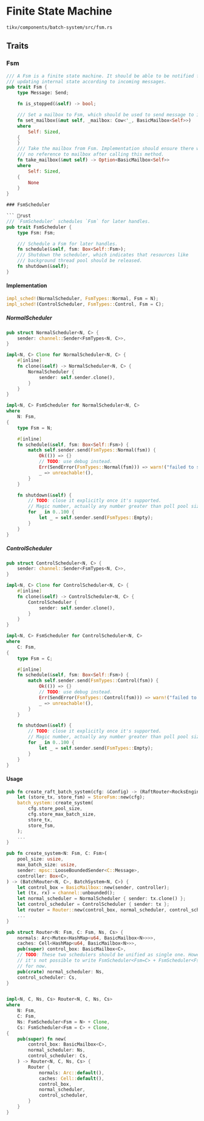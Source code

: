 # Finite State Machine

`tikv/components/batch-system/src/fsm.rs`

## Traits

### Fsm

``` rust
/// A Fsm is a finite state machine. It should be able to be notified for
/// updating internal state according to incoming messages.
pub trait Fsm {
    type Message: Send;

    fn is_stopped(&self) -> bool;

    /// Set a mailbox to Fsm, which should be used to send message to itself.
    fn set_mailbox(&mut self, _mailbox: Cow<'_, BasicMailbox<Self>>)
    where
        Self: Sized,
    {
    }
    /// Take the mailbox from Fsm. Implementation should ensure there will be
    /// no reference to mailbox after calling this method.
    fn take_mailbox(&mut self) -> Option<BasicMailbox<Self>>
    where
        Self: Sized,
    {
        None
    }
}

### FsmScheduler

``` rust
/// `FsmScheduler` schedules `Fsm` for later handles.
pub trait FsmScheduler {
    type Fsm: Fsm;

    /// Schedule a Fsm for later handles.
    fn schedule(&self, fsm: Box<Self::Fsm>);
    /// Shutdown the scheduler, which indicates that resources like
    /// background thread pool should be released.
    fn shutdown(&self);
}
```

#### Implementation

``` rust
impl_sched!(NormalScheduler, FsmTypes::Normal, Fsm = N);
impl_sched!(ControlScheduler, FsmTypes::Control, Fsm = C);
```

##### NormalScheduler

``` rust
pub struct NormalScheduler<N, C> {
    sender: channel::Sender<FsmTypes<N, C>>,
}

impl<N, C> Clone for NormalScheduler<N, C> {
    #[inline]
    fn clone(&self) -> NormalScheduler<N, C> {
        NormalScheduler {
            sender: self.sender.clone(),
        }
    }
}

impl<N, C> FsmScheduler for NormalScheduler<N, C>
where
    N: Fsm,
{
    type Fsm = N;

    #[inline]
    fn schedule(&self, fsm: Box<Self::Fsm>) {
        match self.sender.send(FsmTypes::Normal(fsm)) {
            Ok(()) => {}
            // TODO: use debug instead.
            Err(SendError(FsmTypes::Normal(fsm))) => warn!("failed to schedule fsm {:p}", fsm),
            _ => unreachable!(),
        }
    }

    fn shutdown(&self) {
        // TODO: close it explicitly once it's supported.
        // Magic number, actually any number greater than poll pool size works.
        for _ in 0..100 {
            let _ = self.sender.send(FsmTypes::Empty);
        }
    }
}
```

##### ControlScheduler

``` rust
pub struct ControlScheduler<N, C> {
    sender: channel::Sender<FsmTypes<N, C>>,
}

impl<N, C> Clone for ControlScheduler<N, C> {
    #[inline]
    fn clone(&self) -> ControlScheduler<N, C> {
        ControlScheduler {
            sender: self.sender.clone(),
        }
    }
}

impl<N, C> FsmScheduler for ControlScheduler<N, C>
where
    C: Fsm,
{
    type Fsm = C;

    #[inline]
    fn schedule(&self, fsm: Box<Self::Fsm>) {
        match self.sender.send(FsmTypes::Control(fsm)) {
            Ok(()) => {}
            // TODO: use debug instead.
            Err(SendError(FsmTypes::Control(fsm))) => warn!("failed to schedule fsm {:p}", fsm),
            _ => unreachable!(),
        }
    }

    fn shutdown(&self) {
        // TODO: close it explicitly once it's supported.
        // Magic number, actually any number greater than poll pool size works.
        for _ in 0..100 {
            let _ = self.sender.send(FsmTypes::Empty);
        }
    }
}
```

#### Usage

``` rust
pub fn create_raft_batch_system(cfg: &Config) -> (RaftRouter<RocksEngine>, RaftBatchSystem) {
    let (store_tx, store_fsm) = StoreFsm::new(cfg);
    batch_system::create_system(
        cfg.store_pool_size,
        cfg.store_max_batch_size,
        store_tx,
        store_fsm,
    );
    ...
}

pub fn create_system<N: Fsm, C: Fsm>(
    pool_size: usize,
    max_batch_size: usize,
    sender: mpsc::LooseBoundedSender<C::Message>,
    controller: Box<C>,
) -> (BatchRouter<N, C>, BatchSystem<N, C>) {
    let control_box = BasicMailbox::new(sender, controller);
    let (tx, rx) = channel::unbounded();
    let normal_scheduler = NormalScheduler { sender: tx.clone() };
    let control_scheduler = ControlScheduler { sender: tx };
    let router = Router::new(control_box, normal_scheduler, control_scheduler);
    ...
}

pub struct Router<N: Fsm, C: Fsm, Ns, Cs> {
    normals: Arc<Mutex<HashMap<u64, BasicMailbox<N>>>>,
    caches: Cell<HashMap<u64, BasicMailbox<N>>>,
    pub(super) control_box: BasicMailbox<C>,
    // TODO: These two schedulers should be unified as single one. However
    // it's not possible to write FsmScheduler<Fsm=C> + FsmScheduler<Fsm=N>
    // for now.
    pub(crate) normal_scheduler: Ns,
    control_scheduler: Cs,
}


impl<N, C, Ns, Cs> Router<N, C, Ns, Cs>
where
    N: Fsm,
    C: Fsm,
    Ns: FsmScheduler<Fsm = N> + Clone,
    Cs: FsmScheduler<Fsm = C> + Clone,
{
    pub(super) fn new(
        control_box: BasicMailbox<C>,
        normal_scheduler: Ns,
        control_scheduler: Cs,
    ) -> Router<N, C, Ns, Cs> {
        Router {
            normals: Arc::default(),
            caches: Cell::default(),
            control_box,
            normal_scheduler,
            control_scheduler,
        }
    }
}
```
